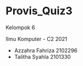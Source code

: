 # Provis_Quiz3

Kelompok 6

Ilmu Komputer - C2 2021

- Azzahra Fahriza 2102296
- Talitha Syahla  2101330
